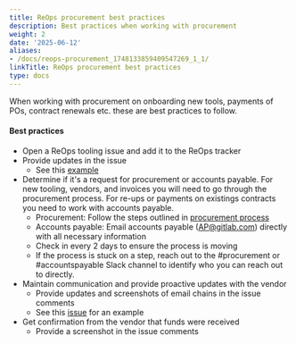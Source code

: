 ```yaml
---
title: ReOps procurement best practices
description: Best practices when working with procurement
weight: 2
date: '2025-06-12'
aliases:
- /docs/reops-procurement_1748133859409547269_1_1/
linkTitle: ReOps procurement best practices
type: docs
---
```


When working with procurement on onboarding new tools, payments of POs, contract renewals etc. these are best practices to follow.

#### Best practices

- Open a ReOps tooling issue and add it to the ReOps tracker
- Provide updates in the issue
  - See this [example](https://gitlab.com/gitlab-org/ux-research/-/issues/2243)
- Determine if it's a request for procurement or accounts payable. For new tooling, vendors, and invoices you will need to go through the procurement process. For re-ups or payments on existings contracts you need to work with accounts payable.
  - Procurement: Follow the steps outlined in [procurement process](/handbook/finance/procurement/#--what-is-the-procurement-process-at-gitlab)
  - Accounts payable: Email accounts payable (AP@gitlab.com) directly with all necessary information
  - Check in every 2 days to ensure the process is moving
  - If the process is stuck on a step, reach out to the #procurement or #accountspayable Slack channel to identify who you can reach out to directly.
- Maintain communication and provide proactive updates with the vendor
  - Provide updates and screenshots of email chains in the issue comments
  - See this [issue](https://gitlab.com/gitlab-org/ux-research/-/issues/2242) for an example
- Get confirmation from the vendor that funds were received
  - Provide a screenshot in the issue comments
